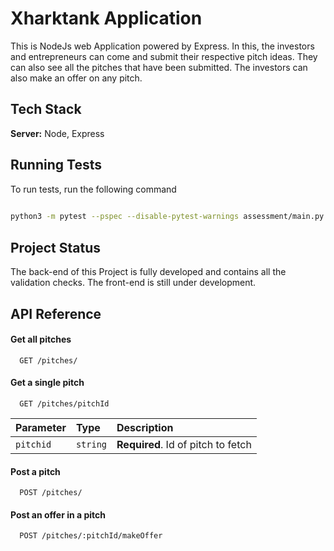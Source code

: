 # Xharktank Application

This is NodeJs web Application powered by Express. In this, the investors and entrepreneurs can come and submit their respective pitch ideas. They can also see all the pitches that have been submitted. The investors can also make an offer on any pitch. 




## Tech Stack

**Server:** Node, Express


## Running Tests

To run tests, run the following command

```bash
  
python3 -m pytest --pspec --disable-pytest-warnings assessment/main.py

```






## Project Status

The back-end of this Project is fully developed and contains all the validation checks.
The front-end is still under development.


## API Reference

#### Get all pitches

```http
  GET /pitches/
```

#### Get a single pitch

```http
  GET /pitches/pitchId
```

| Parameter | Type     | Description                       |
| :-------- | :------- | :-------------------------------- |
| `pitchid`      | `string` | **Required**. Id of pitch to fetch |

#### Post a pitch

```http
  POST /pitches/
```
#### Post an offer in a pitch

```http
  POST /pitches/:pitchId/makeOffer
```
